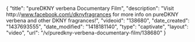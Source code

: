 {
    "title": "pureDKNY verbena Documentary Film",
    "description": "Visit http:\/\/www.facebook.com\/dknyfragrances for more info on pureDKNY verbena and other DKNY fragrances!",
    "videoid": "138680",
    "date_created": "1437693555",
    "date_modified": "1418181140",
    "type": "captivate",
    "layout": "video",
    "url": "\/v\/puredkny-verbena-documentary-film\/138680"
}